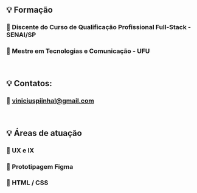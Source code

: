 
## :bulb: Formação 

### :beginner: Discente do Curso de Qualificação Profissional Full-Stack - SENAI/SP 
### :beginner: Mestre em Tecnologias e Comunicação - UFU <br>


 <br>
 
## :bulb: Contatos: 

### :beginner: viniciuspiinhal@gmail.com

<br>

## :bulb: Áreas de atuação


### :beginner: UX e IX 
### :beginner: Prototipagem Figma
### :beginner: HTML / CSS 
